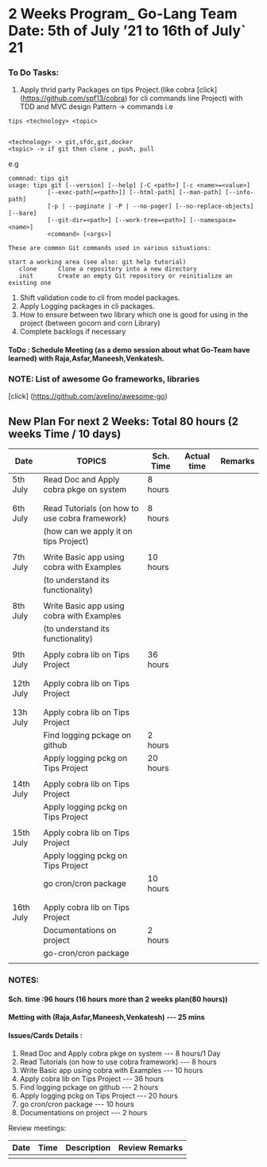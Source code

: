 # 2 Weeks Program_ Go-Lang Team 	            Date: 5th of July ’21 to 16th of July` 21

### To Do Tasks:

1. Apply thrid party Packages on tips Project.(like cobra [click] (https://github.com/spf13/cobra) for cli commands line Project) with TDD and MVC design Pattern
-> commands i.e
```
tips <technology> <topic>


<technology> -> git,sfdc,git,docker
<topic> -> if git then clone , push, pull 
```
e.g 
```
commnad: tips git
usage: tips git [--version] [--help] [-C <path>] [-c <name>=<value>]
           [--exec-path[=<path>]] [--html-path] [--man-path] [--info-path]
           [-p | --paginate | -P | --no-pager] [--no-replace-objects] [--bare]
           [--git-dir=<path>] [--work-tree=<path>] [--namespace=<name>]
           <command> [<args>]

These are common Git commands used in various situations:

start a working area (see also: git help tutorial)
   clone      Clone a repository into a new directory
   init       Create an empty Git repository or reinitialize an existing one
```
1. Shift validation code to cli from model packages.
1. Apply Logging packages in cli packages.
1. How to ensure between two library  which one is good for using in the project (between gocorn and corn Library)
1. Complete backlogs if necessary

#### ToDo  : Schedule Meeting (as a demo session about what Go-Team have learned) with Raja,Asfar,Maneesh,Venkatesh.

### NOTE: List of awesome Go frameworks, libraries   
[click] (https://github.com/avelino/awesome-go)

## New Plan For next 2 Weeks: Total 80 hours (2 weeks Time / 10 days)

| Date    |                       TOPICS                    |Sch. Time | Actual time | Remarks      | 
| ------- | ----------------------------------------------- |--------- |------------ |------------  |
|5th July | Read Doc and Apply cobra pkge on system         | 8 hours  |             |              |
|         |                                                 |          |             |              |
|         |                                                 |          |             |              |
|6th July | Read Tutorials (on how to use cobra framework)  | 8 hours  |             |              |
|         |    (how can we apply it on tips Project)        |          |             |              |
|         |                                                 |          |             |              |
|7th July |   Write Basic app using cobra with Examples     | 10 hours |             |              |
|         |  (to understand its functionality)              |          |             |              |
|         |                                                 |          |             |              |
|8th July |   Write Basic app using cobra with Examples     |          |             |              |
|         |  (to understand its functionality)              |          |             |              |
|         |                                                 |          |             |              |
|9th July |    Apply cobra lib on Tips Project              | 36 hours |             |              |
|         |                                                 |          |             |              |
|         |                                                 |          |             |              |
|12th July|    Apply cobra lib on Tips Project              |          |             |              |
|         |                                                 |          |             |              |
|         |                                                 |          |             |              |
|13h July |    Apply cobra lib on Tips Project              |          |             |              |
|         |    Find logging pckage on github                | 2 hours  |             |              |
|         |    Apply logging pckg on Tips Project           | 20 hours |             |              |
|         |                                                 |          |             |              |
|14th July|    Apply cobra lib on Tips Project              |          |             |              |
|         |    Apply logging pckg on Tips Project           |          |             |              |
|         |                                                 |          |             |              |
|15th July|    Apply cobra lib on Tips Project              |          |             |              |
|         |    Apply logging pckg on Tips Project           |          |             |              |
|         |    go cron/cron package                         | 10 hours |             |              |
|         |                                                 |          |             |              |
|         |                                                 |          |             |              |
|16th July|    Apply cobra lib on Tips Project              |          |             |              |
|         |    Documentations on project                    | 2 hours  |             |              |
|         |    go-cron/cron package                         |          |             |              |
|         |                                                 |          |             |              |

### NOTES:
#### Sch. time :96 hours (16 hours more than 2 weeks plan(80 hours))
#### Metting with (Raja,Asfar,Maneesh,Venkatesh) --- 25 mins
#### Issues/Cards Details :
1. Read Doc and Apply cobra pkge on system --- 8 hours/1 Day
1. Read Tutorials (on how to use cobra framework)  --- 8 hours
1. Write Basic app using cobra with Examples --- 10 hours
1. Apply cobra lib on Tips Project --- 36 hours
1. Find logging pckage on github --- 2 hours
1. Apply logging pckg on Tips Project --- 20 hours
1. go cron/cron package --- 10 hours
1. Documentations on project --- 2 hours




Review meetings:

|Date    | Time | Description                                            | Review Remarks |
|--------|------|--------------------------------------------------------|----------------|
|        |      |                                                        |                |
         


